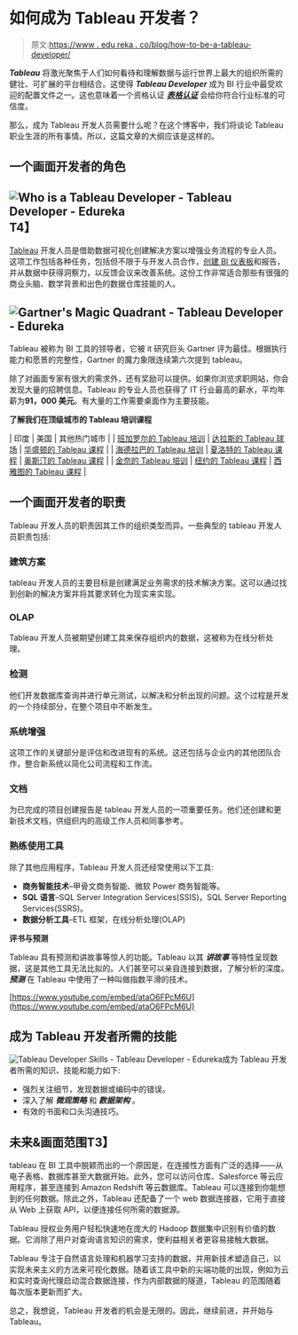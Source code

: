 # 如何成为 Tableau 开发者？

> 原文:[https://www . edu reka . co/blog/how-to-be-a-tableau-developer/](https://www.edureka.co/blog/how-to-become-a-tableau-developer/)

***Tableau*** 将激光聚焦于人们如何看待和理解数据与运行世界上最大的组织所需的健壮、可扩展的平台相结合。这使得 ***Tableau Developer*** 成为 BI 行业中最受欢迎的配置文件之一。这也意味着一个资格认证 [***表格认证***](https://www.edureka.co/tableau-certification-training) 会给你符合行业标准的可信度。

那么，成为 Tableau 开发人员需要什么呢？在这个博客中，我们将谈论 Tableau 职业生涯的所有事情。所以，这篇文章的大纲应该是这样的。

## **一个画面开发者的角色**

## **![Who is a Tableau Developer - Tableau Developer - Edureka](../Images/c741cdc3db3f4c78f51095d805aa7637.png)T4】**

[Tableau](https://www.edureka.co/blog/what-is-tableau/) 开发人员是借助数据可视化创建解决方案以增强业务流程的专业人员。这项工作包括各种任务，包括但不限于与开发人员合作，[创建 BI 仪表板](https://www.edureka.co/blog/tableau-dashboards/)和报告，并从数据中获得洞察力，以反馈会议来改善系统。这份工作非常适合那些有很强的商业头脑、数学背景和出色的数据仓库技能的人。

## **![Gartner's Magic Quadrant - Tableau Developer - Edureka](../Images/3ac02874ff3628dc7807994810ed899e.png)**

Tableau 被称为 BI 工具的领导者，它被 it 研究巨头 Gartner 评为最佳。根据执行能力和愿景的完整性，Gartner 的魔力象限连续第六次提到 tableau。

除了对画面专家有很大的需求外，还有奖励可以提供。如果你浏览求职网站，你会发现大量的招聘信息。Tableau 的专业人员也获得了 IT 行业最高的薪水，平均年薪为**91，000 美元**。有大量的工作需要桌面作为主要技能。

**了解我们在顶级城市的 Tableau 培训课程**

| 印度 | 美国 | 其他热门城市 |
| [班加罗尔的 Tableau 培训](https://www.edureka.co/tableau-certification-training-bangalore) | [达拉斯的 Tableau 球场](https://www.edureka.co/tableau-certification-training-dallas) | [华盛顿的 Tableau 课程](https://www.edureka.co/tableau-certification-training-washington) |
| [海德拉巴的 Tableau 培训](https://www.edureka.co/tableau-certification-training-hyderabad) | [夏洛特的 Tableau 课程](https://www.edureka.co/tableau-certification-training-charlotte) | [奥斯汀的 Tableau 课程](https://www.edureka.co/tableau-certification-training-austin) |
| [金奈的 Tableau 培训](https://www.edureka.co/tableau-certification-training-chennai) | [纽约的 Tableau 课程](https://www.edureka.co/tableau-certification-training-new-york-city) | [西雅图的 Tableau 课程](https://www.edureka.co/tableau-certification-training-seattle) |

## **一个画面开发者的职责**

Tableau 开发人员的职责因其工作的组织类型而异。一些典型的 tableau 开发人员职责包括:

### **建筑方案**

tableau 开发人员的主要目标是创建满足业务需求的技术解决方案。这可以通过找到创新的解决方案并将其要求转化为现实来实现。

### OLAP

Tableau 开发人员被期望创建工具来保存组织内的数据，这被称为在线分析处理。

### **检测**

他们开发数据库查询并进行单元测试，以解决和分析出现的问题。这个过程是开发的一个持续部分，在整个项目中不断发生。

### **系统增强**

这项工作的关键部分是评估和改进现有的系统。这还包括与企业内的其他团队合作，整合新系统以简化公司流程和工作流。

### **文档**

为已完成的项目创建报告是 tableau 开发人员的一项重要任务。他们还创建和更新技术文档，供组织内的高级工作人员和同事参考。

### **熟练使用工具**

除了其他应用程序，Tableau 开发人员还经常使用以下工具:

*   **商务智能技术**–甲骨文商务智能、微软 Power 商务智能等。
*   **SQL 语言**–SQL Server Integration Services(SSIS)，SQL Server Reporting Services(SSRS)。
*   **数据分析工具**–ETL 框架，在线分析处理(OLAP)

**评书与预测**

Tableau 具有预测和讲故事等惊人的功能。Tableau 以其 ***讲故事*** 等特性呈现数据，这是其他工具无法比拟的。人们甚至可以亲自连接到数据，了解分析的深度。 ***预测*** 在 Tableau 中使用了一种叫做指数平滑的技术。

[https://www.youtube.com/embed/ataO6FPcM6U](https://www.youtube.com/embed/ataO6FPcM6U)

## **成为 Tableau 开发者所需的技能**

![Tableau Developer Skills - Tableau Developer - Edureka](../Images/b865f5bcaa1ecc3f41c75df233c13c4e.png)成为 Tableau 开发者所需的知识、技能和能力如下:

*   强烈关注细节，发现数据或编码中的错误。
*   深入了解 ***微观策略*** 和 ***数据架构*** 。
*   有效的书面和口头沟通技巧。

## **未来&画面范围**T3】

tableau 在 BI 工具中脱颖而出的一个原因是，在连接性方面有广泛的选择——从电子表格、数据库甚至大数据开始。此外，您可以访问仓库、Salesforce 等云应用程序，甚至连接到 Amazon Redshift 等云数据库。Tableau 可以连接到你能想到的任何数据。除此之外，Tableau 还配备了一个 web 数据连接器，它用于直接从 Web 上获取 API，以便连接任何所需的数据源。

Tableau 授权业务用户轻松快速地在庞大的 Hadoop 数据集中识别有价值的数据。它消除了用户对查询语言知识的需求，使利益相关者更容易接触大数据。

Tableau 专注于自然语言处理和机器学习支持的数据，并用新技术塑造自己，以实现未来主义的方法来可视化数据。随着该工具中新的尖端功能的出现，例如为云和实时查询代理启动混合数据连接，作为内部数据的隧道，Tableau 的范围随着每次版本更新而扩大。

总之，我想说，Tableau 开发者的机会是无限的。因此，继续前进，并开始与 Tableau。